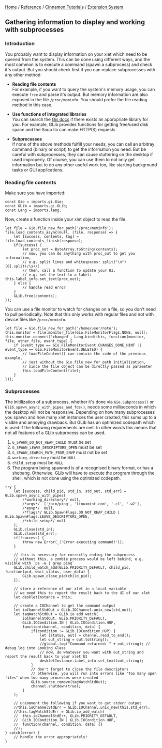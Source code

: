 [Home](/) / 
[Reference](/reference/git/) / 
[Cinnamon Tutorials](/reference/git/cinnamon-tutorials) /
[Extension System](/reference/git/cinnamon-tutorials/extension-system.html)

## Gathering information to display and working with subprocesses

### Introduction

You probably want to display information on your xlet which need to be queried from the system. This can be done using different ways, and the most common is to execute a command (spawn a subprocess) and check it's output. But you should check first if you can replace subprocesses with any other method:

- **Reading file contents**  
  For example, if you want to query the system's memory usage, you can execute `free` and parse it's output. But memory information are also exposed in the file `/proc/meminfo`. You should prefer the file reading method in this case.

- **Use functions of integrated libraries**  
  You can search the [Gjs docs](https://gjs-docs.gnome.org/) if there exists an appropriate library for you. For example, GLib provides functions for getting free/used disk space and the Soup lib can make HTTP(S) requests.

- **Subprocesses**  
  If none of the above methods fulfill your needs, you can call an arbitray command (binary or script) to get the information you need. But be careful with subprocesses, they can cause stuttering on the desktop if used improperly. Of course, you can use them to not only get information but to do any other useful work too, like starting background tasks or GUI applications.


### Reading file contents

Make sure you have imported:
```
const Gio = imports.gi.Gio;
const GLib = imports.gi.GLib;
const Lang = imports.lang;
```

Now, create a function inside your xlet object to read the file.

```
let file = Gio.file_new_for_path('/proc/meminfo');
file.load_contents_async(null, (file, response) => {
	let [success, contents, tag] = file.load_contents_finish(response);
	if(success) {
		let proc_out = ByteArray.toString(contents);
		// now, you can do anything with proc_out to get you information,
		// e.g. split lines and whitespaces: split("\n")[0].split(/\s+/)
		// then, call a function to update your UI,
		// e.g. set the text to a label: this.label_info.set_text(proc_out);
	} else {
		// handle read error
	}
	GLib.free(contents);
});
```

You can use a file monitor to watch for changes on a file, so you don't need to pull periodically. Note that this only works with regular files and not with device files like `/proc/meminfo`.

```
let file = Gio.file_new_for_path('/home/user/note');
this.monitor = file.monitor_file(Gio.FileMonitorFlags.NONE, null);
this.monitor.connect('changed', Lang.bind(this, function(monitor, file, other_file, event_type) {
	if (event_type == Gio.FileMonitorEvent.CHANGES_DONE_HINT || event_type == Gio.FileMonitorEvent.DELETED) {
		// loadFileContent() can contain the code of the previous example,
		// just without the Gio.file_new_for_path initialization,
		// since the file object can be directly passed as parameter
		this.loadFileContent(file);
	}
}));
```

### Subprocesses

The initilization of a subprocess, whether it's done via `Gio.Subprocess()` or `Glib.spawn_async_with_pipes_and_fds()`, needs some milliseconds in which the desktop will not be responsive. Depending on how many subprocesses you spawn and how many xlet instances the user created, this sums up to a visible and annoying drawback. But GLib has an optimized codepath which is used if the following requirements are met. In other words this means that not all features of a GLib subprocess can be used.

1. `G_SPAWN_DO_NOT_REAP_CHILD` must be set
2. `G_SPAWN_LEAVE_DESCRIPTORS_OPEN` must be set
3. `G_SPAWN_SEARCH_PATH_FROM_ENVP` must not be set
4. `working_directory` must be `NULL`
5. `child_setup` must be `NULL`
6. The program being spawned is of a recognised binary format, or has a shebang. Otherwise, GLib will have to execute the program through the shell, which is not done using the optimized codepath.

```
try {
	let [success, child_pid, std_in, std_out, std_err] = GLib.spawn_async_with_pipes(
		/*working_directory*/ null,
		/*argv*/  ['/bin/ping', 'linuxmint.com', '-c1', '-w2'],
		/*envp*/  null,
		/*flags*/ GLib.SpawnFlags.DO_NOT_REAP_CHILD | GLib.SpawnFlags.LEAVE_DESCRIPTORS_OPEN,
		/*child_setup*/ null
	);
	GLib.close(std_in);
	GLib.close(std_err);
	if(!success) {
		throw new Error(_('Error executing command!'));
	}

	// this is necessary for correctly ending the subprocess
	// without this, a zombie process would be left behind, e.g. visible with `ps -e | grep ping`
	GLib.child_watch_add(GLib.PRIORITY_DEFAULT, child_pid, function(pid, wait_status, user_data) {
		GLib.spawn_close_pid(child_pid);
	});

	// store a reference of our xlet in a local variable
	// we need this to report the result back to the UI of our xlet
	let deskletInstance = this;

	// create a IOChannel to get the command output
	let ioChannelStdOut = GLib.IOChannel.unix_new(std_out);
	let tagWatchStdOut = GLib.io_add_watch(
		ioChannelStdOut, GLib.PRIORITY_DEFAULT,
		GLib.IOCondition.IN | GLib.IOCondition.HUP,
		function(channel, condition, data) {
			if(condition != GLib.IOCondition.HUP) {
				let [status, out] = channel.read_to_end();
				let out_string = out.toString();
				//global.log("Command returned: " + out_string); // debug log into Looking Glass
				// now, do whatever you want with out_string and report the result back to your xlet UI
				deskletInstance.label_info.set_text(out_string);
			}
			// don't forget to close the file descriptors
			// otherwise, you will run into errors like "Too many open files" when too many processes were created
			GLib.source_remove(tagWatchStdOut);
			channel.shutdown(true);
		}
	);

	// uncomment the following if you want to get stderr output
	//this.ioChannelStdErr = GLib.IOChannel.unix_new(this.std_err);
	//this.tagWatchStdErr = GLib.io_add_watch(
	//	this.ioChannelStdErr, GLib.PRIORITY_DEFAULT,
	//	GLib.IOCondition.IN | GLib.IOCondition.HUP,
	//	function(channel, condition, data) {}
	//);
} catch(error) {
	// handle the error appropriately!
}
```
